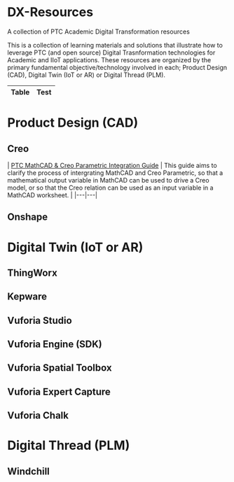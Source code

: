 # DX-Resources
A collection of PTC Academic Digital Transformation resources

This is a collection of learning materials and solutions that illustrate how to leverage PTC (and open source) Digital Trasnformation technologies for Academic and IIoT applications. These resources are organized by the primary fundamental objective/technology involved in each; Product Design (CAD), Digital Twin (IoT or AR) or Digital Thread (PLM).

| Table | Test |
|---|---|

# Product Design (CAD)
## Creo
| [PTC MathCAD & Creo Parametric Integration Guide](https://apps.ptc.com/schools/curriculum/DX/MathCAD-Creo-DX.pdf)
| This guide aims to clarify the process of intergrating MathCAD and Creo Parametric, so that a mathematical output variable in MathCAD can be used to drive a Creo model, or so that the Creo relation can be used as an input variable in a MathCAD worksheet. |
|---|---|
## Onshape
# Digital Twin (IoT or AR)
## ThingWorx
## Kepware
## Vuforia Studio
## Vuforia Engine (SDK)
## Vuforia Spatial Toolbox
## Vuforia Expert Capture
## Vuforia Chalk
# Digital Thread (PLM)
## Windchill